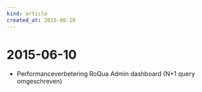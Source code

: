 ```yaml
---
kind: article
created_at: 2015-06-10
---
```


# 2015-06-10

* Performanceverbetering RoQua Admin dashboard (N+1 query omgeschreven)


